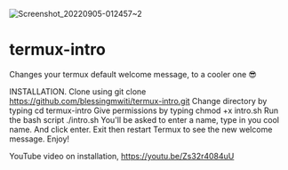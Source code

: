![Screenshot_20220905-012457~2](https://user-images.githubusercontent.com/88279683/188335764-bfac02b2-cf68-4624-91f0-92e401adf4ad.png)
# termux-intro
Changes your termux default welcome message, to a cooler one 😎


INSTALLATION.
Clone using git clone https://github.com/blessingmwiti/termux-intro.git
Change directory by typing cd termux-intro 
Give permissions by typing chmod +x intro.sh
Run the bash script ./intro.sh
You'll be asked to enter a name, type in you cool name. And click enter.
Exit then restart Termux to see the new welcome message. Enjoy!

YouTube video on installation, https://youtu.be/Zs32r4084uU
